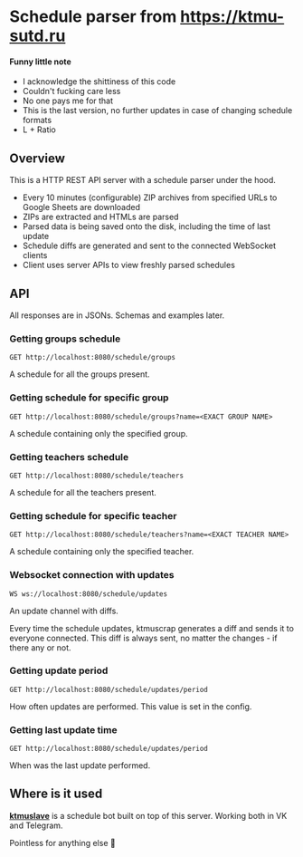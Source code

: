 # Schedule parser from https://ktmu-sutd.ru

#### Funny little note
- I acknowledge the shittiness of this code
- Couldn't fucking care less
- No one pays me for that
- This is the last version,
no further updates in case of changing schedule formats
- L + Ratio

## Overview
This is a HTTP REST API server with a schedule parser under the hood.

- Every 10 minutes (configurable) ZIP archives
from specified URLs to Google Sheets are downloaded
- ZIPs are extracted and HTMLs are parsed
- Parsed data is being saved onto the disk,
including the time of last update
- Schedule diffs are generated and sent
to the connected WebSocket clients
- Client uses server APIs to view freshly parsed schedules

## API
All responses are in JSONs.
Schemas and examples later.

### Getting groups schedule
`GET http://localhost:8080/schedule/groups`

A schedule for all the groups present.

### Getting schedule for specific group
`GET http://localhost:8080/schedule/groups?name=<EXACT GROUP NAME>`

A schedule containing only the specified group.

### Getting teachers schedule
`GET http://localhost:8080/schedule/teachers`

A schedule for all the teachers present.

### Getting schedule for specific teacher
`GET http://localhost:8080/schedule/teachers?name=<EXACT TEACHER NAME>`

A schedule containing only the specified teacher.

### Websocket connection with updates
`WS ws://localhost:8080/schedule/updates`

An update channel with diffs.

Every time the schedule updates,
ktmuscrap generates a diff and sends it
to everyone connected.
This diff is always sent, no matter
the changes - if there any or not.

### Getting update period
`GET http://localhost:8080/schedule/updates/period`

How often updates are performed. This value is set in the config.

### Getting last update time
`GET http://localhost:8080/schedule/updates/period`

When was the last update performed.

## Where is it used
[**ktmuslave**](https://github.com/kerdl/ktmuslave) is a schedule bot built on top of this server. Working both in VK and Telegram.

Pointless for anything else 🤔

